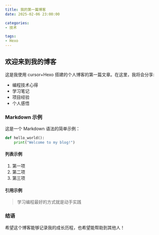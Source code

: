 ```yaml
---
title: 我的第一篇博客
date: 2025-02-06 23:00:00

categories:
- 技术

tags: 
- Hexo
---
```


## 欢迎来到我的博客

这是我使用 cursor+Hexo 搭建的个人博客的第一篇文章。在这里，我将会分享:

- 编程技术心得
- 学习笔记
- 项目经验
- 个人感悟

### Markdown 示例

这是一个 Markdown 语法的简单示例：

```python
def hello_world():
    print("Welcome to my blog!")
```

#### 列表示例
1. 第一项
2. 第二项
3. 第三项

#### 引用示例
> 学习编程最好的方式就是动手实践

### 结语

希望这个博客能够记录我的成长历程，也希望能帮助到其他人！
